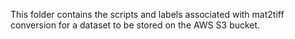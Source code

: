 This folder contains the scripts and labels associated with mat2tiff conversion for a dataset to be stored on the AWS S3 bucket.
